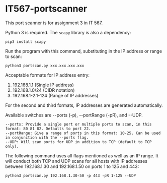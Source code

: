 # IT567-portscanner

This port scanner is for assignment 3 in IT 567.

Python 3 is required. The `scapy` library is also a dependency:

```
pip3 install scapy
```

Run the program with this command, substituting in the IP address or range to scan:

```
python3 portscan.py xxx.xxx.xxx.xxx
```

Acceptable formats for IP address entry: 
1. 192.168.1.1 (Single IP address)
2. 192.168.1.0/24 (CIDR notation)
3. 192.168.1-2.1-124 (Range of IP addresses)

For the second and third formats, IP addresses are generated automatically.

Available switches are --ports (-p), --portRange (-pR), and --UDP.

```
--ports: Provide a single port or multiple ports to scan, in this format: 80 81 82. Defaults to port 22.
--portRange: Give a range of ports in this format: 10-25. Can be used in conjunction with the --ports flag.
--UDP: Will scan ports for UDP in addition to TCP (default to TCP only).
```

The following command uses all flags mentioned as well as an IP range. It will conduct both TCP and UDP scans for all hosts with IP addresses between 192.168.1.30 and 192.168.1.50 on ports 1 to 125 and 443:

```
python3 portscan.py 192.168.1.30-50 -p 443 -pR 1-125 --UDP
```
